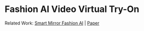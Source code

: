 # Fashion AI Video Virtual Try-On
Related Work: [Smart Mirror Fashion AI](https://github.com/SJSUMS/SMART-MIRROR-FASHION-AI_SMFAI) | [Paper](https://drive.google.com/file/d/1AnocCvgEmQP2fdZu_HuTD_Mg2Pc4YmuU/view)

